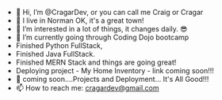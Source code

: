 - 👋 Hi, I’m @CragarDev, or you can call me Craig or Cragar
- 🚁 I live in Norman OK, it's a great town!
- 👀 I’m interested in a lot of things, it changes daily. 😎
- 🌱 I’m currently going through Coding Dojo bootcamp
-    Finished Python FullStack,
-    Finished  Java FullStack.
-    Finished  MERN Stack and things are going great!
-    Deploying project - My Home Inventory - link coming soon!!!
- 💞️ coming soon....Projects and Deployment... It's All Good!!!
- 📫 How to reach me: cragardev@gmail.com

<!---
CragarDev/CragarDev is a ✨ special ✨ repository because its `README.md` (this file) appears on your GitHub profile.
You can click the Preview link to take a look at your changes.
--->
